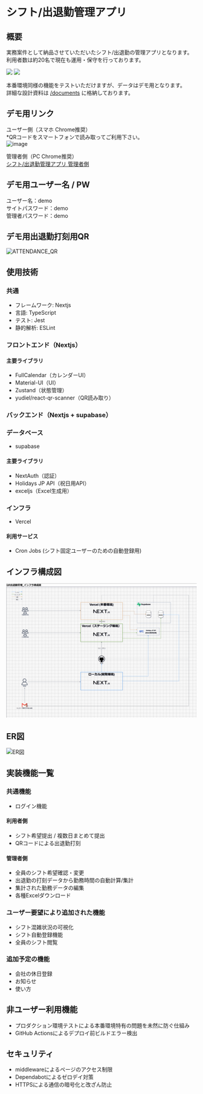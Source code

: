 # シフト/出退勤管理アプリ
## 概要
実務案件として納品させていただいたシフト/出退勤の管理アプリとなります。  
利用者数は約20名で現在も運用・保守を行っております。  

<img src="https://github.com/user-attachments/assets/12b19efc-2876-4b1a-ba4e-48b19de6ee9c" height="200" />
<img src="https://github.com/user-attachments/assets/07945322-e13b-4c9a-bf73-94ddfd4e87c4" height="200" />

本番環境同様の機能をテストいただけますが、データはデモ用となります。   
詳細な設計資料は [/documents](/documents) に格納しております。

## デモ用リンク
ユーザー側（スマホ Chrome推奨）  
*QRコードをスマートフォンで読み取ってご利用下さい。  
![image](https://github.com/user-attachments/assets/572a648c-2b36-4c15-aa2d-ebaa3f8a972f)

管理者側（PC Chrome推奨）  
[シフト/出退勤管理アプリ 管理者側](https://shift-management-preview.vercel.app/admin_login)


## デモ用ユーザー名 / PW
ユーザー名：demo  
サイトパスワード：demo  
管理者パスワード：demo  

## デモ用出退勤打刻用QR
![ATTENDANCE_QR](https://github.com/user-attachments/assets/018e06c6-3f83-4142-a142-5dac9367729a)


## 使用技術
### 共通
- フレームワーク: Nextjs
- 言語: TypeScript
- テスト: Jest
- 静的解析: ESLint

### フロントエンド（Nextjs）
#### 主要ライブラリ
- FullCalendar（カレンダーUI）
- Material-UI（UI） 
- Zustand（状態管理）
- yudiel/react-qr-scanner（QR読み取り）

### バックエンド（Nextjs + supabase）
### データベース
- supabase

#### 主要ライブラリ
- NextAuth（認証）
- Holidays JP API（祝日用API）
- exceljs（Excel生成用）

### インフラ
- Vercel

#### 利用サービス
- Cron Jobs (シフト固定ユーザーのための自動登録用)
## インフラ構成図
![インフラ構成図](documents/6_インフラ構成図.png)

## ER図
![ER図](documents/5_ER図.png)

## 実装機能一覧
### 共通機能
- ログイン機能

#### 利用者側
- シフト希望提出 / 複数日まとめて提出
- QRコードによる出退勤打刻

#### 管理者側
- 全員のシフト希望確認・変更
- 出退勤の打刻データから勤務時間の自動計算/集計
- 集計された勤務データの編集
- 各種Excelダウンロード

### ユーザー要望により追加された機能
- シフト混雑状況の可視化
- シフト自動登録機能
- 全員のシフト閲覧

### 追加予定の機能
- 会社の休日登録
- お知らせ
- 使い方

## 非ユーザー利用機能
- プロダクション環境テストによる本番環境特有の問題を未然に防ぐ仕組み
- GitHub Actionsによるデプロイ前ビルドエラー検出

## セキュリティ
- middlewareによるページのアクセス制限
- Dependabotによるゼロデイ対策
- HTTPSによる通信の暗号化と改ざん防止
